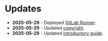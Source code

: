 # Updates

- **2025-05-29** - Deployed [GitLab Runner](https://github.com/therepos/proxmox/blob/8367be2b41912bc642d0cbdd49a941a1bfd0142b/docker/gitlab-docker-compose.yml).
- **2025-05-29** - Updated [copyright](https://therepos.github.io/docusaurus/about/#license).
- **2025-05-29** - Updated [introductory guide](https://therepos.github.io/docusaurus/about/).
